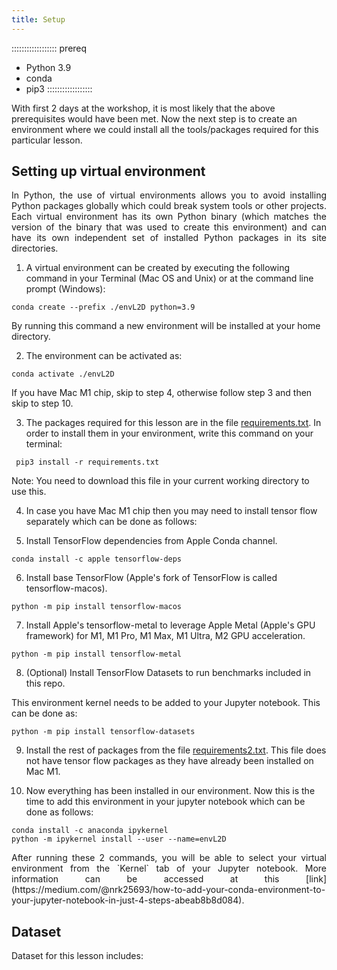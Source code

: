 ```yaml
---
title: Setup
---
```


:::::::::::::::::: prereq
- Python 3.9
- conda
- pip3
:::::::::::::::::: 

With first 2 days at the workshop, it is most likely that the above prerequisites would have been met. Now the next step is to create an environment where we could install all the tools/packages required for this particular lesson.

## Setting up virtual environment
<p style='text-align: justify;'>
In Python, the use of virtual environments allows you to avoid installing Python packages globally which could break system tools or other projects.  Each virtual environment has its own Python binary (which matches the version of the binary that was used to create this environment) and can have its own independent set of installed Python packages in its site directories.
</p>

1. A virtual environment can be created by executing the following command in your Terminal (Mac OS and Unix) or at the command line prompt (Windows):

```
conda create --prefix ./envL2D python=3.9  
```

By running this command a new environment will be installed at your home directory.

2. The environment can be activated as:

```
conda activate ./envL2D 
```
If you have Mac M1 chip, skip to step 4, otherwise follow step 3 and then skip to step 10.

3. The packages required for this lesson are in the file [requirements.txt](data/requirements.txt). In order to install them in your environment, write this command on your terminal:

```
 pip3 install -r requirements.txt
```
Note: You need to download this file in your current working directory to use this.

4. In case you have Mac M1 chip then you may need to install tensor flow separately which can be done as follows:

5. Install TensorFlow dependencies from Apple Conda channel.

```
conda install -c apple tensorflow-deps
```
6.  Install base TensorFlow (Apple's fork of TensorFlow is called tensorflow-macos).

```
python -m pip install tensorflow-macos
```
7.  Install Apple's tensorflow-metal to leverage Apple Metal (Apple's GPU framework) for M1, M1 Pro, M1 Max, M1 Ultra, M2 GPU acceleration.

```
python -m pip install tensorflow-metal
```
8. (Optional) Install TensorFlow Datasets to run benchmarks included in this repo.

This environment kernel needs to be added to your Jupyter notebook. This can be done as:
```
python -m pip install tensorflow-datasets
```

9. Install the rest of packages from the file [requirements2.txt](data/requirements.txt). This file does not have tensor flow packages as they have already been installed on Mac M1.


10. Now everything has been installed in our environment. Now this is the time to add this environment in your jupyter notebook which can be done as follows:

```
conda install -c anaconda ipykernel
python -m ipykernel install --user --name=envL2D
```
<p style='text-align: justify;'>
After running these 2 commands, you will be able to select your virtual environment from the `Kernel` tab of your Jupyter notebook. More information can be accessed at this [link](https://medium.com/@nrk25693/how-to-add-your-conda-environment-to-your-jupyter-notebook-in-just-4-steps-abeab8b8d084).
</p>

## Dataset
Dataset for this lesson includes:


